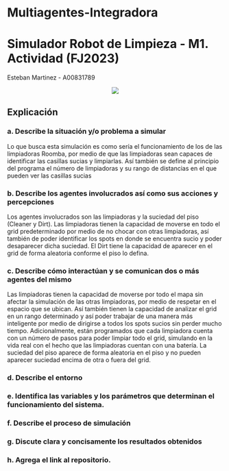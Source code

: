 # Multiagentes-Integradora

# **Simulador Robot de Limpieza - M1. Actividad (FJ2023)**

Esteban Martinez - A00831789

<center>
<img src=https://topesdegama.com/app/uploads-topesdegama.com/2022/02/robot-aspiradora-roomba.jpg?x=480&y=375&quality=40 />
</center>

## **Explicación**

### **a. Describe la situación y/o problema a simular**
Lo que busca esta simulación es como sería el funcionamiento de los de las limpiadoras Roomba, por medio de que las limpiadoras sean capaces de identificar las casillas sucias y limpiarlas. Así también se define al principio del programa el número de limpiadoras y su rango de distancias en el que pueden ver las casillas sucias
### **b. Describe los agentes involucrados así como sus acciones y percepciones**
Los agentes involucrados son las limpiadoras y la suciedad del piso (Cleaner y Dirt). 
Las limpiadoras tienen la capacidad de moverse en todo el grid predeterminado por medio de no chocar con otras limpiadoras, así también de poder identificar los spots en donde se encuentra sucio y poder desaparecer dicha suciedad.
El Dirt tiene la capacidad de aparecer en el grid de forma aleatoria conforme el piso lo defina.
### **c. Describe cómo interactúan y se comunican dos o más agentes del mismo** 
Las limpiadoras tienen la capacidad de moverse por todo el mapa sin afectar la simulación de las otras limpiadoras, por medio de respetar en el espacio que se ubican. Así también tienen la capacidad de analizar el grid en un rango determinado y así poder trabajar de una manera más inteligente por medio de dirigirse a todos los spots sucios sin perder mucho tiempo. Adicionalmente, están programados que cada limpiadora cuenta con un número de pasos para poder limpiar todo el grid, simulando en la vida real con el hecho que las limpiadoras cuentan con una batería.
La suciedad del piso aparece de forma aleatoria en el piso y no pueden aparecer suciedad encima de otra o fuera del grid.
### **d. Describe el entorno**

### **e. Identifica  las  variables  y  los  parámetros  que  determinan  el  funcionamiento  del sistema.**

### **f. Describe el proceso de simulación**

### **g. Discute clara y concisamente los resultados obtenidos**

### **h. Agrega el link al repositorio.**
